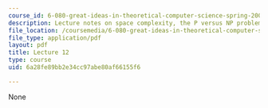 ```yaml
---
course_id: 6-080-great-ideas-in-theoretical-computer-science-spring-2008
description: Lecture notes on space complexity, the P versus NP problem, and randomness.
file_location: /coursemedia/6-080-great-ideas-in-theoretical-computer-science-spring-2008/6a28fe89bb2e34cc97abe80af66155f6_lec12.pdf
file_type: application/pdf
layout: pdf
title: Lecture 12
type: course
uid: 6a28fe89bb2e34cc97abe80af66155f6

---
```

None